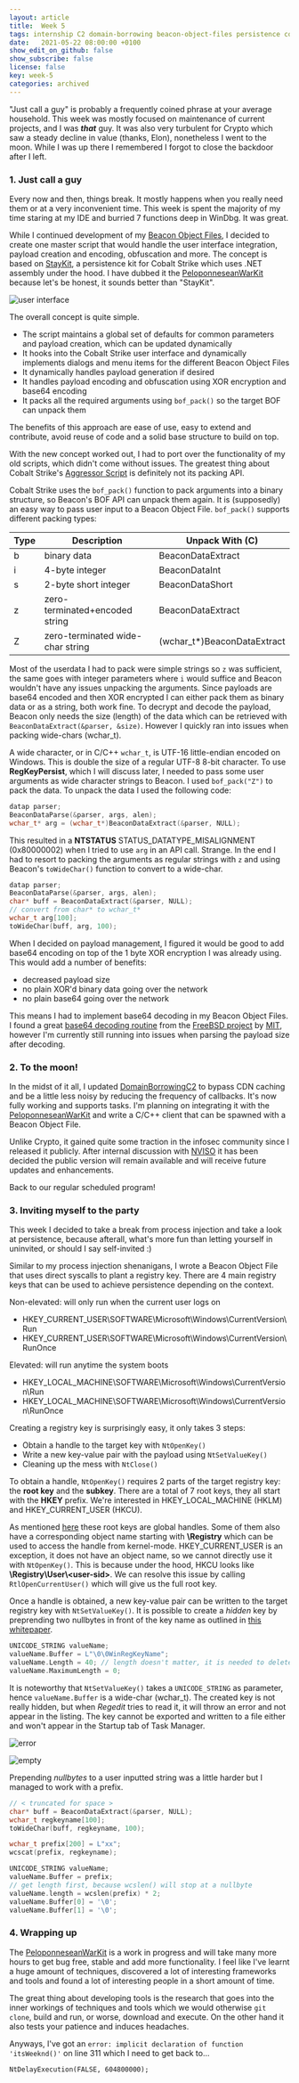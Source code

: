 ```yaml
---
layout: article
title:  Week 5
tags: internship C2 domain-borrowing beacon-object-files persistence cobalt-strike
date:   2021-05-22 08:00:00 +0100
show_edit_on_github: false
show_subscribe: false
license: false
key: week-5
categories: archived
---
```


"Just call a guy" is probably a frequently coined phrase at your average household. This week was mostly focused on maintenance of current projects, and I was ***that*** guy. It was also very turbulent for Crypto which saw a steady decline in value (thanks, Elon), nonetheless I went to the moon. While I was up there I remembered I forgot to close the backdoor after I left.<!--more-->

### 1. Just call a guy

Every now and then, things break. It mostly happens when you really need them or at a very inconvenient time. This week is spent the majority of my time staring at my IDE and burried 7 functions deep in WinDbg. It was great.

While I continued development of my [Beacon Object Files](https://www.cobaltstrike.com/help-beacon-object-files), I decided to create one master script that would handle the user interface integration, payload creation and encoding, obfuscation and more. The concept is based on [StayKit](https://github.com/0xthirteen/StayKit), a persistence kit for Cobalt Strike which uses .NET assembly under the hood. I have dubbed it the [PeloponneseanWarKit]() because let's be honest, it sounds better than "StayKit".

![user interface](/assets/images/peloponneseanwarkit.png)

The overall concept is quite simple.
* The script maintains a global set of defaults for common parameters and payload creation, which can be updated dynamically
* It hooks into the Cobalt Strike user interface and dynamically implements dialogs and menu items for the different Beacon Object Files
* It dynamically handles payload generation if desired
* It handles payload encoding and obfuscation using XOR encryption and base64 encoding
* It packs all the required arguments using `bof_pack()` so the target BOF can unpack them

The benefits of this approach are ease of use, easy to extend and contribute, avoid reuse of code and a solid base structure to build on top.

With the new concept worked out, I had to port over the functionality of my old scripts, which didn't come without issues. The greatest thing about Cobalt Strike's [Aggressor Script](https://www.cobaltstrike.com/aggressor-script/index.html) is definitely not its packing API.

Cobalt Strike uses the `bof_pack()` function to pack arguments into a binary structure, so Beacon's BOF API can unpack them again. It is (supposedly) an easy way to pass user input to a Beacon Object File. `bof_pack()` supports different packing types:

|Type|Description|Unpack With (C)|
|---|---|---|
|b|binary data|BeaconDataExtract|
|i|4-byte integer|BeaconDataInt|
|s|2-byte short integer|BeaconDataShort|
|z|zero-terminated+encoded string|BeaconDataExtract|
|Z|zero-terminated wide-char string|(wchar_t*)BeaconDataExtract|

Most of the userdata I had to pack were simple strings so `z` was sufficient, the same goes with integer parameters where `i` would suffice and Beacon wouldn't have any issues unpacking the arguments. Since payloads are base64 encoded and then XOR encrypted I can either pack them as binary data or as a string, both work fine. To decrypt and decode the payload, Beacon only needs the size (length) of the data which can be retrieved with `BeaconDataExtract(&parser, &size)`. However I quickly ran into issues when packing wide-chars (wchar_t).

A wide character, or in C/C++ `wchar_t`, is UTF-16 little-endian encoded on Windows. This is double the size of a regular UTF-8 8-bit character. To use **RegKeyPersist**, which I will discuss later, I needed to pass some user arguments as wide character strings to Beacon. I used `bof_pack("Z")` to pack the data. To unpack the data I used the following code:

```c
datap parser;
BeaconDataParse(&parser, args, alen);
wchar_t* arg = (wchar_t*)BeaconDataExtract(&parser, NULL);
```

This resulted in a **NTSTATUS** STATUS_DATATYPE_MISALIGNMENT (0x80000002) when I tried to use `arg` in an API call. Strange. In the end I had to resort to packing the arguments as regular strings with `z` and using Beacon's `toWideChar()` function to convert to a wide-char.

```c
datap parser;
BeaconDataParse(&parser, args, alen);
char* buff = BeaconDataExtract(&parser, NULL);
// convert from char* to wchar_t*
wchar_t arg[100];
toWideChar(buff, arg, 100);
```

When I decided on payload management, I figured it would be good to add base64 encoding on top of the 1 byte XOR encryption I was already using. This would add a number of benefits:
* decreased payload size
* no plain XOR'd binary data going over the network
* no plain base64 going over the network

This means I had to implement base64 decoding in my Beacon Object Files. I found a great [base64 decoding routine](http://web.mit.edu/freebsd/head/contrib/wpa/src/utils/base64.c) from the [FreeBSD project](https://www.freebsd.org/) by [MIT](https://web.mit.edu/), however I'm currently still running into issues when parsing the payload size after decoding.

### 2. To the moon!

In the midst of it all, I updated [DomainBorrowingC2](https://github.com/Cerbersec/DomainBorrowingC2) to bypass CDN caching and be a little less noisy by reducing the frequency of callbacks. It's now fully working and supports tasks. I'm planning on integrating it with the [PeloponneseanWarKit]() and write a C/C++ client that can be spawned with a Beacon Object File.

Unlike Crypto, it gained quite some traction in the infosec community since I released it publicly. After internal discussion with [NVISO](https://www.nviso.eu/) it has been decided the public version will remain available and will receive future updates and enhancements.

Back to our regular scheduled program!

### 3. Inviting myself to the party

This week I decided to take a break from process injection and take a look at persistence, because afterall, what's more fun than letting yourself in uninvited, or should I say self-invited :)

Similar to my process injection shenanigans, I wrote a Beacon Object File that uses direct syscalls to plant a registry key. There are 4 main registry keys that can be used to achieve persistence depending on the context.

Non-elevated: will only run when the current user logs on
* HKEY_CURRENT_USER\SOFTWARE\Microsoft\Windows\CurrentVersion\Run
* HKEY_CURRENT_USER\SOFTWARE\Microsoft\Windows\CurrentVersion\RunOnce

Elevated: will run anytime the system boots
* HKEY_LOCAL_MACHINE\SOFTWARE\Microsoft\Windows\CurrentVersion\Run
* HKEY_LOCAL_MACHINE\SOFTWARE\Microsoft\Windows\CurrentVersion\RunOnce

Creating a registry key is surprisingly easy, it only takes 3 steps:
* Obtain a handle to the target key with `NtOpenKey()`
* Write a new key-value pair with the payload using `NtSetValueKey()`
* Cleaning up the mess with `NtClose()`

To obtain a handle, `NtOpenKey()` requires 2 parts of the target registry key: the **root key** and the **subkey**. There are a total of 7 root keys, they all start with the **HKEY** prefix. We're interested in HKEY_LOCAL_MACHINE (HKLM) and HKEY_CURRENT_USER (HKCU). 

As mentioned [here](https://docs.microsoft.com/en-us/windows-hardware/drivers/kernel/registry-key-object-routines) these root keys are global handles. Some of them also have a corresponding object name starting with **\\Registry** which can be used to access the handle from kernel-mode. HKEY_CURRENT_USER is an exception, it does not have an object name, so we cannot directly use it with `NtOpenKey()`. This is because under the hood, HKCU looks like **\\Registry\\User\\\<user-sid>**. We can resolve this issue by calling `RtlOpenCurrentUser()` which will give us the full root key.

Once a handle is obtained, a new key-value pair can be written to the target registry key with `NtSetValueKey()`. It is possible to create a *hidden* key by preprending two nullbytes in front of the key name as outlined in [this whitepaper](https://github.com/ewhitehats/InvisiblePersistence/blob/master/InvisibleRegValues_Whitepaper.pdf).

```c
UNICODE_STRING valueName;
valueName.Buffer = L"\0\0WinRegKeyName";
valueName.Length = 40; // length doesn't matter, it is needed to delete the key
valueName.MaximumLength = 0;
```

It is noteworthy that `NtSetValueKey()` takes a `UNICODE_STRING` as parameter, hence `valueName.Buffer` is a wide-char (wchar_t). The created key is not really hidden, but when *Regedit* tries to read it, it will  throw an error and not appear in the listing. The key cannot be exported and written to a file either and won't appear in the Startup tab of Task Manager.

![error](/assets/images/regedit-error.png)

![empty](/assets/images/regedit-empty.png)

Prepending *nullbytes* to a user inputted string was a little harder but I managed to work with a prefix.

```c
// < truncated for space >
char* buff = BeaconDataExtract(&parser, NULL);
wchar_t regkeyname[100];
toWideChar(buff, regkeyname, 100);

wchar_t prefix[200] = L"xx";
wcscat(prefix, regkeyname);

UNICODE_STRING valueName;
valueName.Buffer = prefix;
// get length first, because wcslen() will stop at a nullbyte
valueName.length = wcslen(prefix) * 2;
valueName.Buffer[0] = '\0';
valueName.Buffer[1] = '\0';
```

### 4. Wrapping up

The [PeloponneseanWarKit]() is a work in progress and will take many more hours to get bug free, stable and add more functionality. I feel like I've learnt a huge amount of techniques, discovered a lot of interesting frameworks and tools and found a lot of interesting people in a short amount of time.

The great thing about developing tools is the research that goes into the inner workings of techniques and tools which we would otherwise `git clone`, build and run, or worse, download and execute. On the other hand it also tests your patience and induces headaches.

Anyways, I've got an `error: implicit declaration of function 'itsWeeknd()'` on line 311 which I need to get back to...

`NtDelayExecution(FALSE, 604800000);`